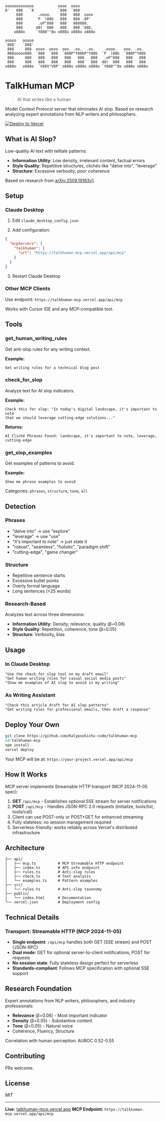 ```
ooooooooooooo           oooo  oooo
8'   888   `8           `888  `888
     888       .oooo.    888   888  oooo
     888      `P  )88b   888   888 .8P'
     888       .oP"888   888   888888.
     888      d8(  888   888   888 `88b.
    o888o     `Y888""8o o888o o888o o888o

ooooo   ooooo
`888'   `888'
 888     888  oooo  oooo  ooo. .oo.  .oo.    .oooo.   ooo. .oo.
 888ooooo888  `888  `888  `888P"Y88bP"Y88b  `P  )88b  `888P"Y88b
 888     888   888   888   888   888   888   .oP"888   888   888
 888     888   888   888   888   888   888  d8(  888   888   888
o888o   o888o  `V88V"V8P' o888o o888o o888o `Y888""8o o888o o888o
```
# TalkHuman MCP
> AI that writes like a human

Model Context Protocol server that eliminates AI slop. Based on research analyzing expert annotations from NLP writers and philosophers.

[![Deploy to Vercel](https://vercel.com/button)](https://vercel.com/import/project?template=https://github.com/Kalypsokichu-code/talkhuman-mcp)

## What is AI Slop?

Low-quality AI text with telltale patterns:

- **Information Utility**: Low density, irrelevant content, factual errors
- **Style Quality**: Repetitive structures, clichés like "delve into", "leverage"
- **Structure**: Excessive verbosity, poor coherence

Based on research from [arXiv:2509.19163v1](https://arxiv.org/abs/2509.19163).

## Setup

### Claude Desktop

1. Edit `claude_desktop_config.json`

2. Add configuration:

```json
{
  "mcpServers": {
    "talkhuman": {
      "url": "https://talkhuman-mcp.vercel.app/api/mcp"
    }
  }
}
```

3. Restart Claude Desktop

### Other MCP Clients

Use endpoint: `https://talkhuman-mcp.vercel.app/api/mcp`

Works with Cursor IDE and any MCP-compatible tool.

## Tools

### get_human_writing_rules

Get anti-slop rules for any writing context.

**Example:**
```
Get writing rules for a technical blog post
```

### check_for_slop

Analyze text for AI slop indicators.

**Example:**
```
Check this for slop: "In today's digital landscape, it's important to note
that we should leverage cutting-edge solutions..."
```

**Returns:**
```
AI Cliché Phrases Found: landscape, it's important to note, leverage,
cutting-edge
```

### get_slop_examples

Get examples of patterns to avoid.

**Example:**
```
Show me phrase examples to avoid
```

Categories: `phrases`, `structure`, `tone`, `all`

## Detection

### Phrases

- "delve into" → use "explore"
- "leverage" → use "use"
- "it's important to note" → just state it
- "robust", "seamless", "holistic", "paradigm shift"
- "cutting-edge", "game changer"

### Structure

- Repetitive sentence starts
- Excessive bullet points
- Overly formal language
- Long sentences (>25 words)

### Research-Based

Analyzes text across three dimensions:

- **Information Utility**: Density, relevance, quality (β=0.06)
- **Style Quality**: Repetition, coherence, tone (β=0.05)
- **Structure**: Verbosity, bias

## Usage

### In Claude Desktop

```
"Use the check_for_slop tool on my draft email"
"Get human writing rules for casual social media posts"
"Show me examples of AI slop to avoid in my writing"
```

### As Writing Assistant

```
"Check this article draft for AI slop patterns"
"Get writing rules for professional emails, then draft a response"
```

## Deploy Your Own

```bash
git clone https://github.com/Kalypsokichu-code/talkhuman-mcp
cd talkhuman-mcp
npm install
vercel deploy
```

Your MCP will be at: `https://your-project.vercel.app/api/mcp`

## How It Works

MCP server implements Streamable HTTP transport (MCP 2024-11-05 spec):

1. **GET** `/api/mcp` - Establishes optional SSE stream for server notifications
2. **POST** `/api/mcp` - Handles JSON-RPC 2.0 requests (initialize, tools/list, tools/call)
3. Client can use POST-only or POST+GET for enhanced streaming
4. Fully stateless: no session management required
5. Serverless-friendly: works reliably across Vercel's distributed infrastructure

## Architecture

```
├── api/
│   ├── mcp.ts          # MCP Streamable HTTP endpoint
│   ├── index.ts        # API info endpoint
│   ├── rules.ts        # Anti-slop rules
│   ├── check.ts        # Text analysis
│   └── examples.ts     # Pattern examples
├── src/
│   └── rules.ts        # Anti-slop taxonomy
├── public/
│   └── index.html      # Documentation
└── vercel.json         # Deployment config
```

## Technical Details

### Transport: Streamable HTTP (MCP 2024-11-05)

- **Single endpoint**: `/api/mcp` handles both GET (SSE stream) and POST (JSON-RPC)
- **Dual mode**: GET for optional server-to-client notifications, POST for requests
- **No session state**: Fully stateless design perfect for serverless
- **Standards-compliant**: Follows MCP specification with optional SSE support

## Research Foundation

Expert annotations from NLP writers, philosophers, and industry professionals:

- **Relevance** (β=0.06) - Most important indicator
- **Density** (β=0.05) - Substantive content
- **Tone** (β=0.05) - Natural voice
- Coherence, Fluency, Structure

Correlation with human perception: AUROC 0.52-0.55

## Contributing

PRs welcome.

## License

MIT

---

**Live:** [talkhuman-mcp.vercel.app](https://talkhuman-mcp.vercel.app)
**MCP Endpoint:** `https://talkhuman-mcp.vercel.app/api/mcp`
